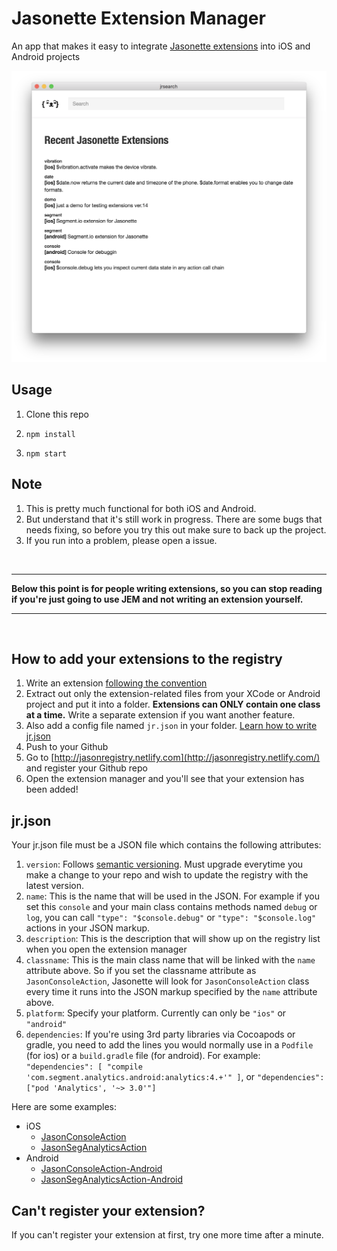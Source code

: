 # Jasonette Extension Manager 

An app that makes it easy to integrate [Jasonette extensions](http://docs.jasonette.com/advanced/#extension) into iOS and Android projects

![screenshot](screenshot.png)

## Usage

1. Clone this repo

2. `npm install`

3. `npm start`

## Note

1. This is pretty much functional for both iOS and Android.
2. But understand that it's still work in progress. There are some bugs that needs fixing, so before you try this out make sure to back up the project.
3. If you run into a problem, please open a issue.

<br>

---

**Below this point is for people writing extensions, so you can stop reading if you're just going to use JEM and not writing an extension yourself.**

---

<br>

## How to add your extensions to the registry

1. Write an extension [following the convention](http://docs.jasonette.com/advanced/#extension)
2. Extract out only the extension-related files from your XCode or Android project and put it into a folder. **Extensions can ONLY contain one class at a time.** Write a separate extension if you want another feature.
3. Also add a config file named `jr.json` in your folder. [Learn how to write jr.json](#jrjson)
4. Push to your Github
5. Go to [http://jasonregistry.netlify.com](http://jasonregistry.netlify.com/) and register your Github repo
6. Open the extension manager and you'll see that your extension has been added!

## jr.json

Your jr.json file must be a JSON file which contains the following attributes:

1. `version`: Follows [semantic versioning](http://semver.org/). Must upgrade everytime you make a change to your repo and wish to update the registry with the latest version.
2. `name`: This is the name that will be used in the JSON. For example if you set this `console` and your main class contains methods named `debug` or `log`, you can call `"type": "$console.debug"` or `"type": "$console.log"` actions in your JSON markup.
3. `description`: This is the description that will show up on the registry list when you open the extension manager
4. `classname`: This is the main class name that will be linked with the `name` attribute above. So if you set the classname attribute as `JasonConsoleAction`, Jasonette will look for `JasonConsoleAction` class every time it runs into the JSON markup specified by the `name` attribute above.
5. `platform`: Specify your platform. Currently can only be `"ios"` or `"android"`
6. `dependencies`: If you're using 3rd party libraries via Cocoapods or gradle, you need to add the lines you would normally use in a `Podfile` (for ios) or a `build.gradle` file (for android). For example: `"dependencies": [ "compile 'com.segment.analytics.android:analytics:4.+'" ]`, or `"dependencies": ["pod 'Analytics', '~> 3.0'"]`

Here are some examples:

- iOS
  - [JasonConsoleAction](https://github.com/gliechtenstein/JasonConsoleAction/blob/master/jr.json)
  - [JasonSegAnalyticsAction](https://github.com/gliechtenstein/JasonSEGAnalyticsAction/blob/master/jr.json)
- Android
  - [JasonConsoleAction-Android](https://github.com/gliechtenstein/JasonConsoleAction-Android/blob/master/jr.json)
  - [JasonSegAnalyticsAction-Android](https://github.com/gliechtenstein/JasonSEGAnalyticsAction-Android/blob/master/jr.json)


## Can't register your extension?

If you can't register your extension at first, try one more time after a minute.
